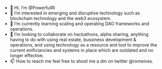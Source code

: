 - 👋 Hi, I’m @PowerfulRI
- 👀 I’m interested in emerging and disruptive technology such as blockchain technology and the web3 ecosystem. 
- 🌱 I’m currently learning scaling and operating DAO frameworks and operations. 
- 💞️ I’m looking to collaborate on hackathons, alpha sharing, anything having to do with using real estate, bussiness development & operations, and using technology as a resource and tool to improve the current enificiancies and systems in place which are outdated and no longer effective.  
- 📫 How to reach me feel free to shoot me a dm on twitter @romeives.

<!---
PowerfulRI/PowerfulRI is a ✨ special ✨ repository because its `README.md` (this file) appears on your GitHub profile.
You can click the Preview link to take a look at your changes.
--->

